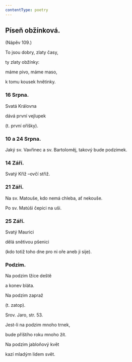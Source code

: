 ```yaml
---
contentType: poetry
---
```


<section>

## Píseň obžínková.

(Nápěv 109.)

To jsou dobry, zlaty časy,

ty zlaty obžínky:

máme pivo, máme maso,

k tomu kousek hnětinky.

### 16 Srpna.

Svatá Královna

dává první vejlupek

(t. první oříšky).

### 10 a 24 Srpna.

Jaký sv. Vavřinec a sv. Bartoloměj, takový bude podzimek.

### 14 Září.

Svatý Kříž –ovčí střiž.

### 21 Září.

Na sv. Matouše, kdo nemá chleba, ať nekouše.

Po sv. Matúši čepici na uši.

### 25 Září.

Svatý Maurici

dělá snětivou pšenici

(kdo totiž toho dne pro ni oře aneb ji sije).

### Podzim.

Na podzim lžíce deště

a konev bláta.

</section>

<section>

Na podzim zapraž

(t. zatop).

Srov. Jaro, str. 53.

</section>

<section>

Jest-li na podzim mnoho trnek,

bude příštího roku mnoho žít.

</section>

<section>

Na podzim jabloňový květ

kazí mladým lidem svět.

</section>
